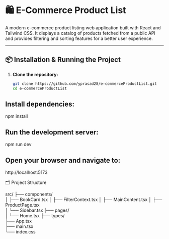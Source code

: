 
# 🛍️ E-Commerce Product List

A modern e-commerce product listing web application built with React and Tailwind CSS. It displays a catalog of products fetched from a public API and provides filtering and sorting features for a better user experience.

---

## 📦 Installation & Running the Project

1. **Clone the repository:**
   ```bash
   git clone https://github.com/yprasad28/e-commerceProductList.git
   cd e-commerceProductList
## Install dependencies:

npm install

## Run the development server:

npm run dev

## Open your browser and navigate to:
http://localhost:5173


🗂️ Project Structure

src/
├── components/         
│   ├── BookCard.tsx
│   ├── FilterContext.tsx
│   ├── MainContent.tsx
│   ├── ProductPage.tsx                                                       
│   └── Sidebar.tsx
├── pages/              
│   └── Home.tsx
├── types/              
├── App.tsx            
├── main.tsx           
└── index.css           
